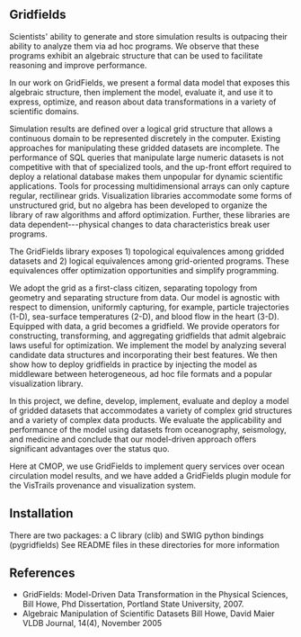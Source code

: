 ## Gridfields

Scientists' ability to generate and store simulation results is outpacing their ability to analyze them via ad hoc programs. We observe that these programs exhibit an algebraic structure that can be used to facilitate reasoning and improve performance.

In our work on GridFields, we present a formal data model that exposes this algebraic structure, then implement the model, evaluate it, and use it to express, optimize, and reason about data transformations in a variety of scientific domains.

Simulation results are defined over a logical grid structure that allows a continuous domain to be represented discretely in the computer. Existing approaches for manipulating these gridded datasets are incomplete. The performance of SQL queries that manipulate large numeric datasets is not competitive with that of specialized tools, and the up-front effort required to deploy a relational database makes them unpopular for dynamic scientific applications. Tools for processing multidimensional arrays can only capture regular, rectilinear grids. Visualization libraries accommodate some forms of unstructured grid, but no algebra has been developed to organize the library of raw algorithms and afford optimization. Further, these libraries are data dependent---physical changes to data characteristics break user programs.

The GridFields library exposes 1) topological equivalences among gridded datasets and 2) logical equivalences among grid-oriented programs. These equivalences offer optimization opportunities and simplify programming.

We adopt the grid as a first-class citizen, separating topology from geometry and separating structure from data. Our model is agnostic with respect to dimension, uniformly capturing, for example, particle trajectories (1-D), sea-surface temperatures (2-D), and blood flow in the heart (3-D). Equipped with data, a grid becomes a gridfield. We provide operators for constructing, transforming, and aggregating gridfields that admit algebraic laws useful for optimization. We implement the model by analyzing several candidate data structures and incorporating their best features. We then show how to deploy gridfields in practice by injecting the model as middleware between heterogeneous, ad hoc file formats and a popular visualization library.

In this project, we define, develop, implement, evaluate and deploy a model of gridded datasets that accommodates a variety of complex grid structures and a variety of complex data products. We evaluate the applicability and performance of the model using datasets from oceanography, seismology, and medicine and conclude that our model-driven approach offers significant advantages over the status quo.

Here at CMOP, we use GridFields to implement query services over ocean circulation model results, and we have added a GridFields plugin module for the VisTrails provenance and visualization system.

## Installation
There are two packages: a C library (clib) and SWIG python bindings (pygridfields)
See README files in these directories for more information

## References
 * GridFields: Model-Driven Data Transformation in the Physical Sciences, Bill Howe, Phd Dissertation, Portland State University, 2007.
 * Algebraic Manipulation of Scientific Datasets Bill Howe, David Maier VLDB Journal, 14(4), November 2005

